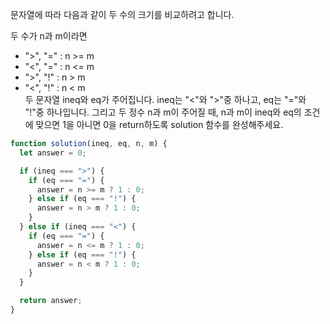 문자열에 따라 다음과 같이 두 수의 크기를 비교하려고 합니다.

두 수가 n과 m이라면

- ">", "=" : n >= m
- "<", "=" : n <= m
- ">", "!" : n > m
- "<", "!" : n < m <br />
  두 문자열 ineq와 eq가 주어집니다. ineq는 "<"와 ">"중 하나고, eq는 "="와 "!"중 하나입니다. 그리고 두 정수 n과 m이 주어질 때, n과 m이 ineq와 eq의 조건에 맞으면 1을 아니면 0을 return하도록 solution 함수를 완성해주세요.

```jsx
function solution(ineq, eq, n, m) {
  let answer = 0;

  if (ineq === ">") {
    if (eq === "=") {
      answer = n >= m ? 1 : 0;
    } else if (eq === "!") {
      answer = n > m ? 1 : 0;
    }
  } else if (ineq === "<") {
    if (eq === "=") {
      answer = n <= m ? 1 : 0;
    } else if (eq === "!") {
      answer = n < m ? 1 : 0;
    }
  }

  return answer;
}
```
